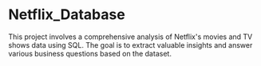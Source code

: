 # Netflix_Database
This project involves a comprehensive analysis of Netflix's movies and TV shows data using SQL. The goal is to extract valuable insights and answer various business questions based on the dataset. 
